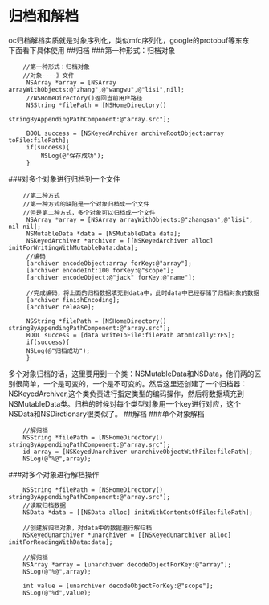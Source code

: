 # 归档和解档
oc归档解档实质就是对象序列化，类似mfc序列化，google的protobuf等东东  
下面看下具体使用
##归档
###第一种形式：归档对象  
```
    //第一种形式：归档对象  
    //对象----》文件  
     NSArray *array = [NSArray arrayWithObjects:@"zhang",@"wangwu",@"lisi",nil];  
     //NSHomeDirectory()返回当前用户路径
     NSString *filePath = [NSHomeDirectory()
                           stringByAppendingPathComponent:@"array.src"];  
       
     BOOL success = [NSKeyedArchiver archiveRootObject:array toFile:filePath];  
     if(success){  
         NSLog(@"保存成功");  
     }  
```
###对多个对象进行归档到一个文件
```
    //第二种方式  
    //第一种方式的缺陷是一个对象归档成一个文件  
    //但是第二种方式，多个对象可以归档成一个文件  
     NSArray *array = [NSArray arrayWithObjects:@"zhangsan",@"lisi", nil nil];  
     NSMutableData *data = [NSMutableData data];  
     NSKeyedArchiver *archiver = [[NSKeyedArchiver alloc] initForWritingWithMutableData:data];  
     //编码  
     [archiver encodeObject:array forKey:@"array"];  
     [archiver encodeInt:100 forKey:@"scope"];  
     [archiver encodeObject:@"jack" forKey:@"name"];  
       
     //完成编码，将上面的归档数据填充到data中，此时data中已经存储了归档对象的数据  
     [archiver finishEncoding];  
     [archiver release];  
       
     NSString *filePath = [NSHomeDirectory() stringByAppendingPathComponent:@"array.src"];  
     BOOL success = [data writeToFile:filePath atomically:YES];  
     if(success){  
     NSLog(@"归档成功");  
     }  
```
多个对象归档的话，这里要用到一个类：NSMutableData和NSData，他们两的区别很简单，一个是可变的，一个是不可变的。然后这里还创建了一个归档器：NSKeyedArchiver,这个类负责进行指定类型的编码操作，然后将数据填充到NSMutableData类。归档的时候对每个类型对象用一个key进行对应，这个NSData和NSDirctionary很类似了。
##解档
###单个对象解档
```
    //解归档  
    NSString *filePath = [NSHomeDirectory() stringByAppendingPathComponent:@"array.src"];  
    id array = [NSKeyedUnarchiver unarchiveObjectWithFile:filePath];  
    NSLog(@"%@",array);  
```
###对多个对象进行解档操作
```
    NSString *filePath = [NSHomeDirectory() stringByAppendingPathComponent:@"array.src"];  
    //读取归档数据  
    NSData *data = [[NSData alloc] initWithContentsOfFile:filePath];  
      
    //创建解归档对象，对data中的数据进行解归档  
    NSKeyedUnarchiver *unarchiver = [[NSKeyedUnarchiver alloc] initForReadingWithData:data];  
      
    //解归档  
    NSArray *array = [unarchiver decodeObjectForKey:@"array"];  
    NSLog(@"%@",array);  
      
    int value = [unarchiver decodeObjectForKey:@"scope"];  
    NSLog(@"%d",value);  
```